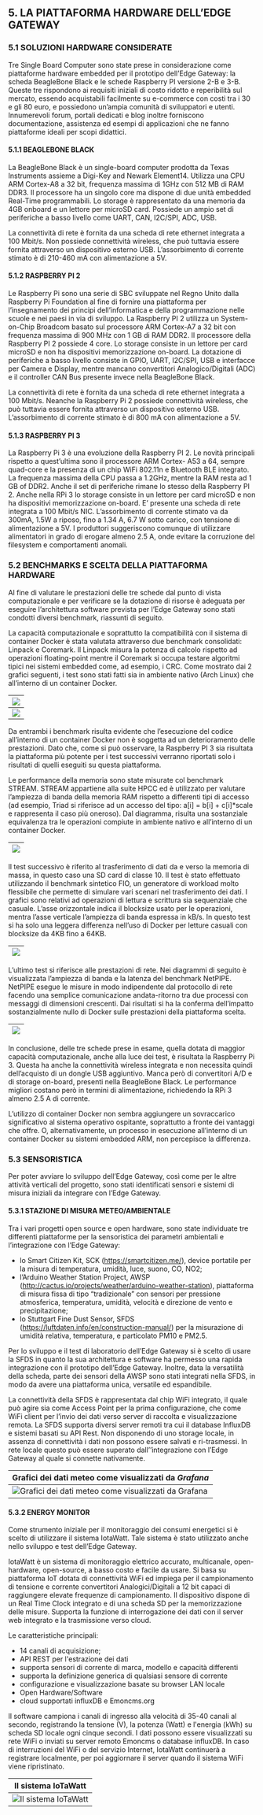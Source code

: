 ## 5. LA PIATTAFORMA HARDWARE DELL’EDGE GATEWAY
### 5.1 SOLUZIONI HARDWARE CONSIDERATE
Tre Single Board Computer sono state prese in considerazione come piattaforme
hardware embedded per il prototipo dell’Edge Gateway: la scheda BeagleBone
Black e le schede Raspberry PI versione 2-B e 3-B. Queste tre rispondono ai
requisiti iniziali di costo ridotto e reperibilità sul mercato, essendo
acquistabili facilmente su e-commerce con costi tra i 30 e gli 80 euro, e
possiedono un’ampia comunità di sviluppatori e utenti. Innumerevoli forum,
portali dedicati e blog inoltre forniscono documentazione, assistenza ed esempi
di applicazioni che ne fanno piattaforme ideali per scopi didattici.

#### 5.1.1 BEAGLEBONE BLACK
La BeagleBone Black è un single-board computer prodotta da Texas Instruments
assieme a Digi-Key and Newark Element14. Utilizza una CPU ARM Cortex-A8 a 32
bit, frequenza massima di 1GHz con 512 MB di RAM DDR3. Il processore ha un
singolo core ma dispone di due unità embedded Real-Time programmabili. Lo
storage è rappresentato da una memoria da 4GB onboard e un lettore per microSD
card. Possiede un ampio set di periferiche a basso livello come UART, CAN,
I2C/SPI, ADC, USB. 

La connettività di rete è fornita da una scheda di rete ethernet integrata a
100 Mbit/s. Non possiede connettività wireless, che può tuttavia essere fornita
attraverso un dispositivo esterno USB. L’assorbimento di corrente stimato è di
210-460 mA con alimentazione a 5V.

#### 5.1.2 RASPBERRY PI 2
Le Raspberry Pi sono una serie di SBC sviluppate nel Regno Unito dalla
Raspberry Pi Foundation al fine di fornire una piattaforma per l’insegnamento
dei principi dell’informatica e della programmazione nelle scuole e nei paesi
in via di sviluppo. La Raspberry PI 2 utilizza un System-on-Chip Broadcom
basato sul processore ARM Cortex-A7 a 32 bit con frequenza massima di 900 MHz
con 1 GB di RAM DDR2. Il processore della Raspberry PI 2 possiede 4 core. Lo
storage consiste in un lettore per card microSD e non ha dispositivi
memorizzazione on-board. La dotazione di periferiche a basso livello consiste
in GPIO, UART, I2C/SPI, USB e interfacce per Camera e Display, mentre mancano
convertitori Analogico/Digitali (ADC) e il controller CAN Bus presente invece
nella BeagleBone Black. 

La connettività di rete è fornita da una scheda di rete ethernet integrata a
100 Mbit/s. Neanche la Raspberry Pi 2 possiede connettività wireless, che può
tuttavia essere fornita attraverso un dispositivo esterno USB. L’assorbimento
di corrente stimato è di 800 mA con alimentazione a 5V.

#### 5.1.3 RASPBERRY PI 3
La Raspberry Pi 3 è una evoluzione della Raspberry PI 2. Le novità principali
rispetto a quest’ultima sono il processore ARM Cortex- A53 a 64, sempre
quad-core e la presenza di un chip WiFi 802.11n e Bluetooth BLE integrato. La
frequenza massima della CPU passa a 1.2GHz, mentre la RAM resta ad 1 GB of
DDR2. Anche il set di periferiche rimane lo stesso della Raspberry PI 2. Anche
nella RPi 3 lo storage consiste in un lettore per card microSD e non ha
dispositivi memorizzazione on-board. E’ presente una scheda di rete integrata a
100 Mbit/s NIC. L’assorbimento di corrente stimato va da 300mA, 1.5W a riposo,
fino a 1.34 A, 6.7 W sotto carico, con tensione di alimentazione a 5V. I
produttori suggeriscono comunque di utilizzare alimentatori in grado di erogare
almeno 2.5 A, onde evitare la corruzione del filesystem e comportamenti
anomali.

### 5.2 BENCHMARKS E SCELTA DELLA PIATTAFORMA HARDWARE
Al fine di valutare le prestazioni delle tre schede dal punto di vista
computazionale e per verificare se la dotazione di risorse è adeguata per
eseguire l’architettura software prevista per l’Edge Gateway sono stati
condotti diversi benchmark, riassunti di seguito.

La capacità computazionale e soprattutto la compatibilità con il sistema di
container Docker è stata valutata attraverso due benchmark consolidati: Linpack
e Coremark. Il Linpack misura la potenza di calcolo rispetto ad operazioni
floating-point mentre il Coremark si occupa testare algoritmi tipici nei
sistemi embedded come, ad esempio, i CRC. Come mostrato dai 2 grafici seguenti,
i test sono stati fatti sia in ambiente nativo (Arch Linux) che all’interno di
un container Docker.

![](../../img/linpack.png)  |
-------------------------|
![](../../img/coremark.png) |

Da entrambi i benchmark risulta evidente che l’esecuzione del codice
all’interno di un container Docker non è soggetta ad un deterioramento delle
prestazioni. Dato che, come si può osservare, la Raspberry PI 3 sia risultata
la piattaforma più potente per i test successivi verranno riportati solo i
risultati di quelli eseguiti su questa piattaforma.

Le performance della
memoria sono state misurate col benchmark STREAM. STREAM appartiene alla suite
HPCC ed è utilizzato per valutare l’ampiezza di banda della memoria RAM
rispetto a differenti tipi di accesso (ad esempio, Triad si riferisce ad un
accesso del tipo: a[i] = b[i] + c[i]*scale e rappresenta il caso più oneroso).
Dal diagramma, risulta una sostanziale equivalenza tra le operazioni compiute
in ambiente nativo e all’interno di un container Docker.

![](../../img/stream_rpi3.png) |
----------------------------|

Il test successivo è riferito al trasferimento di dati da e verso la memoria di
massa, in questo caso una SD card di classe 10. Il test è stato effettuato
utilizzando il benchmark sintetico FIO, un generatore di workload molto
flessibile che permette di simulare vari scenari nel trasferimento dei dati. I
grafici sono relativi ad operazioni di lettura e scrittura sia sequenziale che
casuale. L’asse orizzontale indica il blocksize usato per le operazioni, mentra
l’asse verticale l’ampiezza di banda espressa in kB/s. In questo test si ha
solo una leggera differenza nell’uso di Docker per letture casuali con
blocksize da 4KB fino a 64KB.

![](../../img/disk_io_rpi3.png) |
-----------------------------|

L’ultimo test si riferisce alle prestazioni di rete. Nei diagrammi di seguito è
visualizzata l’ampiezza di banda e la latenza del benchmark NetPIPE. NetPIPE
esegue le misure in modo indipendente dal protocollo di rete facendo una
semplice comunicazione andata-ritorno tra due processi con messaggi di
dimensioni crescenti. Dai risultati si ha la conferma dell’impatto
sostanzialmente nullo di Docker sulle prestazioni della piattaforma scelta.

![](../../img/netpipe_rpi3.png) |
-----------------------------|

In conclusione, delle tre schede prese in esame, quella dotata di maggior
capacità computazionale, anche alla luce dei test, è risultata la Raspberry Pi
3. Questa ha anche la connettività wireless integrata e non necessita quindi
dell’acquisto di un dongle USB aggiuntivo. Manca però di convertitori A/D e di
storage on-board, presenti nella BeagleBone Black. Le performance migliori
costano però in termini di alimentazione, richiedendo la RPi 3 almeno 2.5 A di
corrente.

L’utilizzo di container Docker non sembra aggiungere un sovraccarico
significativo al sistema operativo ospitante, soprattutto a fronte dei vantaggi
che offre. O, alternativamente, un processo in esecuzione all’interno di un
container Docker su sistemi embedded ARM, non percepisce la differenza.

### 5.3 SENSORISTICA
Per poter avviare lo sviluppo dell’Edge Gateway, così come per le altre
attività verticali del progetto, sono stati
identificati sensori e sistemi di misura iniziali da integrare con l’Edge Gateway.

#### 5.3.1 STAZIONE DI MISURA METEO/AMBIENTALE
Tra i vari progetti open source e open hardware, sono state individuate tre
differenti piattaforme per la sensoristica
dei parametri ambientali e l’integrazione con l’Edge Gateway:

* lo Smart Citizen Kit, SCK (<https://smartcitizen.me/>), device portatile per
  la misura di temperatura, umidità, luce, suono, CO, NO2;
* l’Arduino Weather Station Project, AWSP
  (<http://cactus.io/projects/weather/arduino-weather-station>), piattaforma di
misura fissa di tipo “tradizionale” con sensori per pressione atmosferica,
temperatura, umidità, velocità e direzione de vento e precipitazione;
* lo Stuttgart Fine Dust Sensor, SFDS
  (<https://luftdaten.info/en/construction-manual/>) per la misurazione di
umidità relativa, temperatura, e particolato PM10 e PM2.5.

Per lo sviluppo e il test di laboratorio dell’Edge Gateway si è scelto di usare
la SFDS in quanto la sua architettura e software ha permesso una rapida
integrazione con il prototipo dell’Edge Gateway. Inoltre, data la versatilità
della scheda, parte dei sensori della AWSP sono stati integrati nella SFDS, in
modo da avere una piattaforma unica, versatile ed espandibile.

La connettività della SFDS è rappresentata dal chip WiFi integrato, il quale
può agire sia come Access Point per la prima configurazione, che come WiFi
client per l’invio dei dati verso server di raccolta e visualizzazione remota.
La SFDS supporta diversi server remoti tra cui il database InfluxDB e sistemi
basati su API Rest. Non disponendo di uno storage locale, in assenza di
connettività i dati non possono essere salvati e ri-trasmessi. In rete locale
questo può essere superato dall’’integrazione con l’Edge Gateway al quale si
connette nativamente.

Grafici dei dati meteo come visualizzati da *Grafana* |
------------------------------------------------------|
![Grafici dei dati meteo come visualizzati da Grafana](../../img/sfds-grafana.png) |

#### 5.3.2 ENERGY MONITOR
Come strumento iniziale per il monitoraggio dei consumi energetici si è scelto
di utilizzare il sistema IotaWatt. Tale sistema è stato utilizzato anche nello
sviluppo e test dell’Edge Gateway.

IotaWatt è un sistema di monitoraggio elettrico accurato, multicanale,
open-hardware, open-source, a basso costo e facile da usare. Si basa su
piattaforma IoT dotata di connettività WiFi ed impiega per il campionamento di
tensione e corrente convertitori Analogici/Digitali a 12 bit capaci di
raggiungere elevate frequenze di campionamento. Il dispositivo dispone di un
Real Time Clock integrato e di una scheda SD per la memorizzazione delle
misure. Supporta la funzione di interrogazione dei dati con il server web
integrato e la trasmissione verso cloud.

Le caratteristiche principali:

* 14 canali di acquisizione;
* API REST per l'estrazione dei dati
* supporta sensori di corrente di marca, modello e capacità differenti
* supporta la definizione generica di qualsiasi sensore di corrente
* configurazione e visualizzazione basate su browser LAN locale
* Open Hardware/Software
* cloud supportati influxDB e Emoncms.org

Il software campiona i canali di ingresso alla velocità di 35-40 canali al
secondo, registrando la tensione (V), la potenza (Watt) e l'energia (kWh) su
scheda SD locale ogni cinque secondi. I dati possono essere visualizzati su
rete WiFi o inviati su server remoto Emoncms o database influxDB. In caso di
interruzioni del WiFi o del servizio Internet, IotaWatt continuerà a registrare
localmente, per poi aggiornare il server quando il sistema WiFi viene
ripristinato.

Il sistema IoTaWatt |
------------------------------------------------------|
![Il sistema IoTaWatt](../../img/iotawatt-system.png) |
